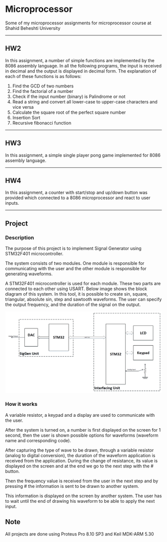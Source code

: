 # Microprocessor 

Some of my microprocessor assignments for microprocessor course at Shahid Beheshti University

---
## HW2

In this assignment, a number of simple functions are implemented by the 8086 assembly language.
In all the following programs, the input is received in decimal and the output is displayed in decimal form.
The explanation of each of these functions is as follows: 

1) Find the GCD of two numbers
2) Find the factorial of a number
3) Check if the input number (binary) is Palindrome or not
4) Read a string and convert all lower-case to upper-case characters and vice versa
5) Calculate the square root of the perfect square number
6) Insertion Sort
7) Recursive fibonacci function

---
## HW3

In this assignment, a simple single player pong game implemented for 8086 assembly language.

---
## HW4

In this assignment, a counter with start/stop and up/down button was provided which connected to a 8086
microprocessor and react to user inputs.

---
## Project

### Description 

The purpose of this project is to implement Signal Generator using STM32F401 microcontroller.

The system consists of two modules. One module is responsible for communicating with the user and the other module is responsible for generating waveforms. 

A STM32F401 microcontroller is used for each module. These two parts are connected to each other using USART. Below image shows the block diagram of this system. In this tool, it is possible to create sin, square, triangular, absolute sin, step and sawtooth waveforms. The user can specify the output frequency, and the duration of the signal on the output.

![Scrrenshoot](Images/project_image.png)

### How it works
A variable resistor, a keypad and a display are used to communicate with the user.

After the system is turned on, a number is first displayed on the screen for 1 second, then the user is shown possible options for waveforms (waveform name and corresponding code).

After capturing the type of wave to be drawn, through a variable resistor (analog to digital conversion), the duration of the waveform application is received from the application. During the change of resistance, its value is displayed on the screen and at the end we go to the next step with the # button.

Then the frequency value is received from the user in the next step and by pressing # the information is sent to be drawn to another system.

This information is displayed on the screen by another system. The user has to wait until the end of drawing his waveform to be able to apply the next input.

## Note

All projects are done using Proteus Pro 8.10 SP3 and Keil MDK-ARM 5.30